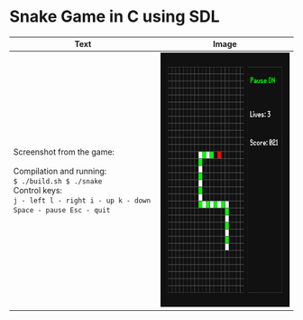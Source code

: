 # Snake Game in C using SDL

| Text | Image |
| --- | --- |
| Screenshot from the game:  <br><br> Compilation and running: <br> ``` $ ./build.sh $ ./snake ``` <br> Control keys: <br> ``` j - left l - right i - up k - down Space - pause Esc - quit ``` | <img src="Screenshot.png" alt="Screenshot" width="425" height="450"> |
